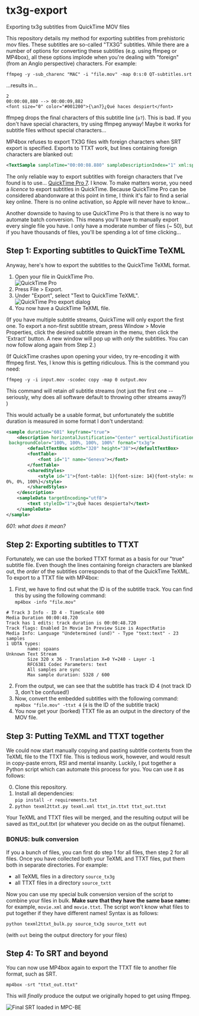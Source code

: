 # tx3g-export
Exporting tx3g subtitles from QuickTime MOV files

This repository details my method for exporting subtitles from prehistoric mov files. These subtitles are so-called "TX3G" subtitles. While there are a number of options for converting these subtitles (e.g. using ffmpeg or MP4box), all these options implode when you're dealing with "foreign" (from an Anglo perspective) characters. For example:

```
ffmpeg -y -sub_charenc "MAC" -i "file.mov" -map 0:s:0 QT-subtitles.srt
```

...results in...

```srt
2
00:00:08,880 --> 00:00:09,882
<font size="0" color="#001200">{\an7}¿Qué haces despiert</font>
```

ffmpeg drops the final characters of this subtitle line (`a?`). This is bad. If you don't have special characters, try using ffmpeg anyway! Maybe it works for subtitle files without special characters...

MP4box refuses to export TX3G files with foreign characters when SRT export is specified. Exports to TTXT work, but lines containing foreign characters are blanked out:

```xml
<TextSample sampleTime="00:00:08.880" sampleDescriptionIndex="1" xml:space="preserve"></TextSample>
```

The only reliable way to export subtitles with foreign characters that I've found is to use... [QuickTime Pro 7](https://www.videohelp.com/software/Quicktime-Pro). I know. To make matters worse, you need a *licence* to export subtitles in QuickTime. Because QuickTime Pro can be considered abandonware at this point in time, I think it's fair to find a serial key online. There is no online activation, so Apple will never have to know...

Another downside to having to use QuickTime Pro is that there is no way to automate batch conversion. This means you'll have to manually export every single file you have. I only have a moderate number of files (~ 50), but if you have thousands of files, you'll be spending a lot of time clicking...

## Step 1: Exporting subtitles to QuickTime TeXML

Anyway, here's how to export the subtitles to the QuickTime TeXML format. 

1. Open your file in QuickTime Pro.  
	![QuickTime Pro](https://user-images.githubusercontent.com/84721952/186732162-bc169895-2faa-426f-8825-a4f81892bcbf.png)
2. Press File > Export.
3. Under "Export", select "Text to QuickTime TeXML".  
	![QuickTime Pro export dialog](https://user-images.githubusercontent.com/84721952/186732200-b95e3981-3973-4b7c-b0a7-916f88e831b3.png)
4. You now have a QuickTime TeXML file.

(If you have multiple subtitle streams, QuickTime will only export the first one. To export a non-first subtitle stream, press Window > Movie Properties, click the desired subtitle stream in the menu, then click the 'Extract' button. A new window will pop up with *only* the subtitles. You can now follow along again from Step 2.)

(If QuickTime crashes upon opening your video, try re-encoding it with ffmpeg first. Yes, I know this is getting ridiculous. This is the command you need:

```
ffmpeg -y -i input.mov -scodec copy -map 0 output.mov
```

This command will retain *all* subtitle streams (not just the first one -- seriously, why does all software default to throwing other streams away?)  
)

This would actually be a usable format, but unfortunately the subtitle duration is measured in some format I don't understand:
```xml
<sample duration="601" keyframe="true">
	<description horizontalJustification="Center" verticalJustification="Top"
 backgroundColor="100%, 100%, 100%, 100%" format="tx3g">
		<defaultTextBox width="320" height="38"></defaultTextBox>
		<fontTable>
			<font id="1" name="Geneva"></font>
		</fontTable>
		<sharedStyles>
			<style id="1">{font-table: 1}{font-size: 14}{font-style: normal}{font-weight: normal}{text-decoration: normal}{color: 0%, 
0%, 0%, 100%}</style>
		</sharedStyles>
	</description>
	<sampleData targetEncoding="utf8">
		<text styleID="1">¿Qué haces despierta?</text>
	</sampleData>
</sample>
```
*601: what does it mean?*

## Step 2: Exporting subtitles to TTXT

Fortunately, we can use the borked TTXT format as a basis for our "true" subtitle file. Even though the lines containing foreign characters are blanked out, the *order* of the subtitles corresponds to that of the QuickTime TeXML. To export to a TTXT file with MP4box:

1. First, we have to find out what the ID is of the subtitle track. You can find this by using the following command:  
	`mp4box -info "file.mov"`

```
# Track 3 Info - ID 4 - TimeScale 600
Media Duration 00:00:48.720
Track has 1 edits: track duration is 00:00:48.720
Track flags: Enabled In Movie In Preview Size is AspectRatio
Media Info: Language "Undetermined (und)" - Type "text:text" - 23 samples
1 UDTA types:
        name: spaans
Unknown Text Stream
        Size 320 x 36 - Translation X=0 Y=240 - Layer -1
        RFC6381 Codec Parameters: text
        All samples are sync
        Max sample duration: 5328 / 600
```
2. From the output, we can see that the subtitle has track ID 4 (not track ID 3, don't be confused!)
2. Now, convert the embedded subtitles with the following command:  
	`mp4box "file.mov" -ttxt 4` (`4` is the ID of the subtitle track)
3. You now get your (borked) TTXT file as an output in the directory of the MOV file.

## Step 3: Putting TeXML and TTXT together

We could now start manually copying and pasting subtitle contents from the TeXML file to the TTXT file. This is tedious work, however, and would result in copy-paste errors, RSI and mental insanity. Luckily, I put together a Python script which can automate this process for you. You can use it as follows:

0. Clone this repository.
1. Install all dependencies:  
	`pip install -r requirements.txt`
1. `python texml2ttxt.py texml.xml ttxt_in.ttxt ttxt_out.ttxt`

Your TeXML and TTXT files will be merged, and the resulting output will be saved as ttxt_out.ttxt (or whatever you decide on as the output filename).

### BONUS: bulk conversion

If you a bunch of files, you can first do step 1 for all files, then step 2 for all files. Once you have collected both your TeXML and TTXT files, put them both in separate directories. For example:
- all TeXML files in a directory `source_tx3g`
- all TTXT files in a directory `source_txtt`

Now you can use my special bulk conversion version of the script to combine your files in bulk. **Make sure that they have the same base name:** for example, `movie.xml` and `movie.ttxt`. The script won't know what files to put together if they have different names! Syntax is as follows:

```
python texml2ttxt_bulk.py source_tx3g source_txtt out
```

(with `out` being the output directory for your files)

## Step 4: To SRT and beyond

You can now use MP4box again to export the TTXT file to another file format, such as SRT.

```
mp4box -srt "ttxt_out.ttxt"
```

This will *finally* produce the output we originally hoped to get using ffmpeg.

![Final SRT loaded in MPC-BE](https://user-images.githubusercontent.com/84721952/186733060-fc7c0a93-f645-4ba3-90b5-1efd30344200.png)